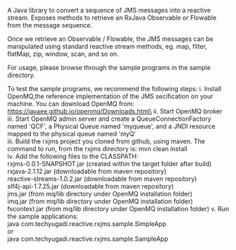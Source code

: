 A Java library to convert a sequence of JMS messages into a reactive stream. Exposes methods to retrieve an RxJava Observable or Flowable from the message sequence.

Once we retrieve an Observable / Flowable, the JMS messages can be manipulated using standard reactive stream methods, eg. map, filter, flatMap, zip, window, scan, and so on.

For usage, please browse through the sample programs in the sample directory.

To test the sample programs, we recommend the following steps:
i. Install OpenMQ,the reference implementation of the JMS secification on your machine. You can download OpenMQ from: https://javaee.github.io/openmq/Downloads.html\
ii. Start OpenMQ broker\
iii. Start OpenMQ admin server and create a QueueConnectionFactory named 'QCF', a Physical Queue named 'myqueue', and a JNDI resource mapped to the physical queue named 'myQ'\
iii. Build the rxjms project you cloned from github, using maven. The command to run, from the rxjms directory is: mvn clean install\
iv. Add the following files to the CLASSPATH:\
    rxjms-0.0.1-SNAPSHOT.jar (created within the target folder after build)\
    rxjava-2.1.12.jar (downloadable from maven repository)\
    reactive-streams-1.0.2.jar (downloadable from maven repository)\
    slf4j-api-1.7.25.jar (downloadable from maven repository)\
    jms.jar (from mq/lib directory under OpenMQ installation folder)\
    imq.jar (from mq/lib directory under OpenMQ installation folder)\
    fscontext.jar (from mq/lib directory under OpenMQ installation folder)
v. Run the sample applications:\
   java com.techyugadi.reactive.rxjms.sample.SimpleApp\
   or\
   java com.techyugadi.reactive.rxjms.sample.SampleApp
